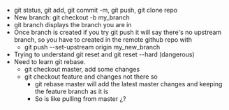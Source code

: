 - git status, git add, git commit -m, git push, git clone repo
- New branch: git checkout -b my_branch
- git branch displays the branch you are in
- Once branch is created if you try git push it will say there's no upstream branch, so you have to created in the remote github repo with
	- git push --set-upstream origin my_new_branch
- Trying to understand git reset and git reset --hard (dangerous)
- Need to learn git rebase.
	- git checkout master, add some changes
	- git checkout feature and changes not there so
		- git rebase master will add the latest master changes and keeping the feature branch as it is
		- So is like pulling from master ¿?